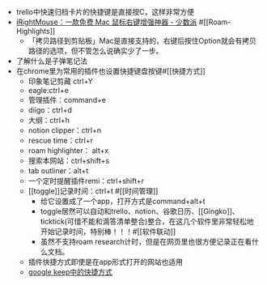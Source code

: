 - trello中快速归档卡片的快捷键是直接按C，这样非常方便
- [iRightMouse：一款免费 Mac 鼠标右键增强神器 - 少数派](https://sspai.com/post/58772) #[[Roam-Highlights]]
    - 「拷贝路径到剪贴板」Mac是直接支持的，右键后按住Option就会有拷贝路径的选项，但不管怎么说确实少了一步。
- 了解什么是子弹笔记法
- 在chrome里为常用的插件也设置快捷键盘按键#[[快捷方式]]
    - 印象笔记剪藏 ctrl+Y
    - eagle:ctrl+e
    - 管理插件：command+e
    - diigo：ctrl+d
    - 大纲：ctrl+h
    - notion clipper：ctrl+n
    - rescue time：ctrl+r
    - roam highlighter： alt+x
    - 搜索本网站：ctrl+shift+s
    - tab outliner：alt+t
    - 一个定时提醒插件remi：ctrl+shift+r
    - [[toggle]]记录时间：ctrl+t #[[时间管理]]
        - 给它设置成了一个app，打开方式是command+alt+t
        - toggle居然可以自动和trello、notion、谷歌日历、[[Gingko]]、ticktick(可惜不能和滴答清单整合)整合，在这几个软件里非常轻松地开始记录时间，特别棒！！！#[[软件联动]]
        - 虽然不支持roam research计时，但是在网页里也很方便记录正在看什么文档。
    - 插件快捷方式即使是在app形式打开的网站也适用
    - [google keep中的快捷方式](http://wxhdp.xuexihaike.com/2020-10-25-153616.png)
